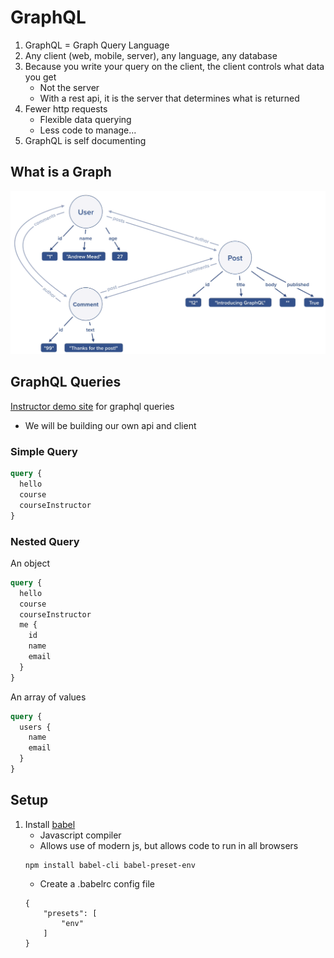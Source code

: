 # GraphQL

1. GraphQL = Graph Query Language
1. Any client (web, mobile, server), any language, any database
1. Because you write your query on the client, the client controls what data you get
    - Not the server
    - With a rest api, it is the server that determines what is returned
1. Fewer http requests
    - Flexible data querying
    - Less code to manage...
1. GraphQL is self documenting

## What is a Graph

![](images/graph.png)

## GraphQL Queries

[Instructor demo site](graphql-demo.mead.io) for graphql queries
- We will be building our own api and client

### Simple Query

```graphql
query {
  hello
  course
  courseInstructor
}
```

### Nested Query

An object

```graphql
query {
  hello
  course
  courseInstructor
  me {
    id
    name
    email
  }
}
```

An array of values

```graphql
query {
  users {
    name
    email
  }
}
```

## Setup

1. Install [babel](https://babeljs.io/)
    - Javascript compiler
    - Allows use of modern js, but allows code to run in all browsers
    ```
    npm install babel-cli babel-preset-env
    ```
    - Create a .babelrc config file
    ```
    {
        "presets": [
            "env"
        ]
    }
    ```